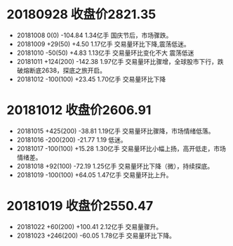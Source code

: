 # 20180928 收盘价2821.35

* 20181008 0(0)      -104.84 1.34亿手 国庆节后，市场骤跌。
* 20181009 +29(50)   +4.50   1.17亿手 交易量环比下降,震荡低迷。
* 20181010 -50(50)   +4.83   1.13亿手 交易量环比变化不大  震荡低迷
* 20181011 +124(200) -142.38 1.97亿手 交易量环比骤增，全球股市下行，跌破熔断底2638，探底之旅开启。
* 20181012 -100(100) +23.45  1.70亿手 交易量环比下降

# 20181012 收盘价2606.91

* 20181015 +425(200) -38.81  1.19亿手 交易量环比骤降，市场情绪低落。
* 20181016 -200(200) -21.77  1.19 低迷。
* 20181017 -100(100) +15.28  1.30亿手 交易量环比小幅上扬，高开低走，市场情绪差。
* 20181018  +92(100) -72.19  1.25亿手 交易量环比下降（微），持续探底。
* 20181019 -100(100) +64.05  1.47亿手 交易量环比上升。

# 20181019 收盘价2550.47

* 20181022  +60(200) +100.41 2.12亿手 交易量骤升。
* 20181023 +246(200) -60.05  1.78亿手 交易量环比下降。








